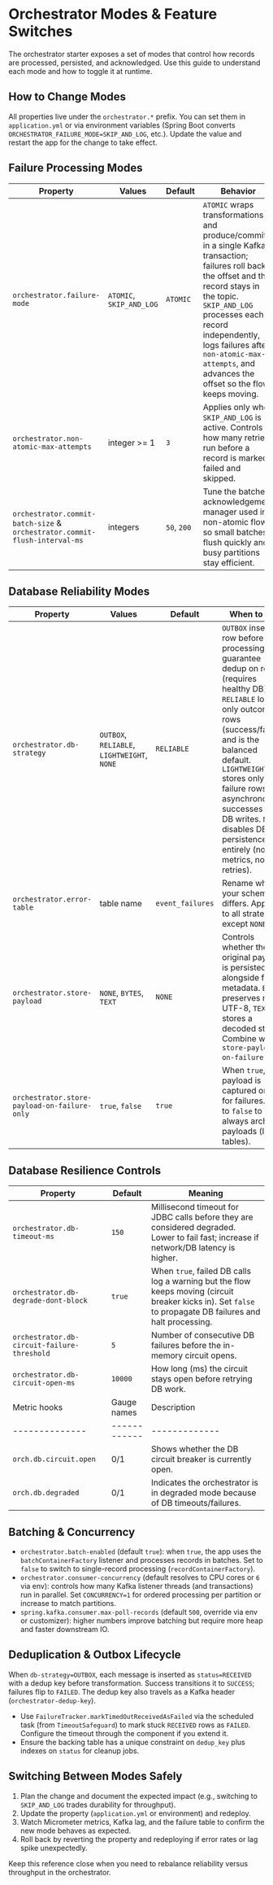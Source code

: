 ﻿# Orchestrator Modes & Feature Switches

The orchestrator starter exposes a set of modes that control how records are processed, persisted, and acknowledged. Use this guide to understand each mode and how to toggle it at runtime.

## How to Change Modes

All properties live under the `orchestrator.*` prefix. You can set them in `application.yml` or via environment variables (Spring Boot converts `ORCHESTRATOR_FAILURE_MODE=SKIP_AND_LOG`, etc.). Update the value and restart the app for the change to take effect.

## Failure Processing Modes

| Property | Values | Default | Behavior |
|----------|--------|---------|----------|
| `orchestrator.failure-mode` | `ATOMIC`, `SKIP_AND_LOG` | `ATOMIC` | `ATOMIC` wraps transformations and produce/commit in a single Kafka transaction; failures roll back the offset and the record stays in the topic. `SKIP_AND_LOG` processes each record independently, logs failures after `non-atomic-max-attempts`, and advances the offset so the flow keeps moving. |
| `orchestrator.non-atomic-max-attempts` | integer >= 1 | `3` | Applies only when `SKIP_AND_LOG` is active. Controls how many retries run before a record is marked failed and skipped. |
| `orchestrator.commit-batch-size` & `orchestrator.commit-flush-interval-ms` | integers | `50`, `200` | Tune the batched acknowledgement manager used in non-atomic flows so small batches flush quickly and busy partitions stay efficient. |

## Database Reliability Modes

| Property | Values | Default | When to use |
|----------|--------|---------|-------------|
| `orchestrator.db-strategy` | `OUTBOX`, `RELIABLE`, `LIGHTWEIGHT`, `NONE` | `RELIABLE` | `OUTBOX` inserts a row before processing to guarantee dedup on restart (requires healthy DB). `RELIABLE` logs only outcome rows (success/failure) and is the balanced default. `LIGHTWEIGHT` stores only failure rows asynchronously; successes skip DB writes. `NONE` disables DB persistence entirely (no metrics, no retries). |
| `orchestrator.error-table` | table name | `event_failures` | Rename when your schema differs. Applies to all strategies except `NONE`. |
| `orchestrator.store-payload` | `NONE`, `BYTES`, `TEXT` | `NONE` | Controls whether the original payload is persisted alongside failure metadata. `BYTES` preserves raw UTF-8, `TEXT` stores a decoded string. Combine with `store-payload-on-failure-only`. |
| `orchestrator.store-payload-on-failure-only` | `true`, `false` | `true` | When `true`, payload is captured only for failures. Set to `false` to always archive payloads (larger tables). |

## Database Resilience Controls

| Property | Default | Meaning |
|----------|---------|---------|
| `orchestrator.db-timeout-ms` | `150` | Millisecond timeout for JDBC calls before they are considered degraded. Lower to fail fast; increase if network/DB latency is higher. |
| `orchestrator.db-degrade-dont-block` | `true` | When `true`, failed DB calls log a warning but the flow keeps moving (circuit breaker kicks in). Set `false` to propagate DB failures and halt processing. |
| `orchestrator.db-circuit-failure-threshold` | `5` | Number of consecutive DB failures before the in-memory circuit opens. |
| `orchestrator.db-circuit-open-ms` | `10000` | How long (ms) the circuit stays open before retrying DB work. |
| Metric hooks | Gauge names | Description |
|--------------|------------|-------------|
| `orch.db.circuit.open` | 0/1 | Shows whether the DB circuit breaker is currently open. |
| `orch.db.degraded` | 0/1 | Indicates the orchestrator is in degraded mode because of DB timeouts/failures. |

## Batching & Concurrency

- `orchestrator.batch-enabled` (default `true`): when `true`, the app uses the `batchContainerFactory` listener and processes records in batches. Set to `false` to switch to single-record processing (`recordContainerFactory`).
- `orchestrator.consumer-concurrency` (default resolves to CPU cores or `6` via env): controls how many Kafka listener threads (and transactions) run in parallel. Set `CONCURRENCY=1` for ordered processing per partition or increase to match partitions.
- `spring.kafka.consumer.max-poll-records` (default `500`, override via env or customizer): higher numbers improve batching but require more heap and faster downstream IO.

## Deduplication & Outbox Lifecycle

When `db-strategy=OUTBOX`, each message is inserted as `status=RECEIVED` with a dedup key before transformation. Success transitions it to `SUCCESS`; failures flip to `FAILED`. The dedup key also travels as a Kafka header (`orchestrator-dedup-key`).

- Use `FailureTracker.markTimedOutReceivedAsFailed` via the scheduled task (from `TimeoutSafeguard`) to mark stuck `RECEIVED` rows as `FAILED`. Configure the timeout through the component if you extend it.
- Ensure the backing table has a unique constraint on `dedup_key` plus indexes on `status` for cleanup jobs.

## Switching Between Modes Safely

1. Plan the change and document the expected impact (e.g., switching to `SKIP_AND_LOG` trades durability for throughput).
2. Update the property (`application.yml` or environment) and redeploy.
3. Watch Micrometer metrics, Kafka lag, and the failure table to confirm the new mode behaves as expected.
4. Roll back by reverting the property and redeploying if error rates or lag spike unexpectedly.

Keep this reference close when you need to rebalance reliability versus throughput in the orchestrator.
